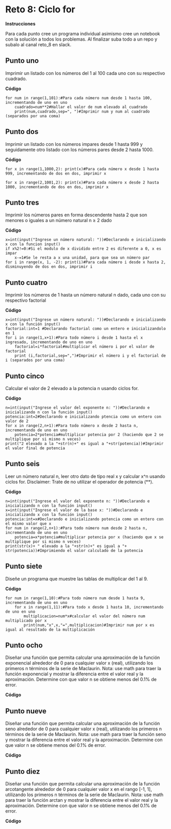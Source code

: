# Reto 8: Ciclo for

**Instrucciones**

Para cada punto cree un programa individual asimismo cree un notebook con la solución a todos los problemas. Al finalizar suba todo a un repo y subalo al canal reto_8 en slack.

## Punto uno
Imprimir un listado con los números del 1 al 100 cada uno con su respectivo cuadrado.

**Código**
```
for num in range(1,101):#Para cada número num desde 1 hasta 100, incrementando de uno en uno
    cuadrado=num**2#Hallar el valor de num elevado al cuadrado
    print(num,cuadrado,sep=", ")#Imprimir num y num al cuadrado (separados por una coma)
```

## Punto dos
Imprimir un listado con los números impares desde 1 hasta 999 y seguidamente otro listado con los números pares desde 2 hasta 1000.

**Código**
```
for x in range(1,1000,2): print(x)#Para cada número x desde 1 hasta 999, incrementando de dos en dos, imprimir x

for x in range(2,1001,2): print(x)#Para cada número x desde 2 hasta 1000, incrementando de dos en dos, imprimir x
```

## Punto tres
Imprimir los números pares en forma descendente hasta 2 que son menores o iguales a un número natural n ≥ 2 dado

**Código**
```
x=int(input("Ingrese un número natural: "))#Declarando e inicializando x con la funcion input()
if x%2!=0:#Si el modulo de x dividido entre 2 es diferente a 0, x es impar
    x-=1#Se le resta a x una unidad, para que sea un número par
for i in range(x, 1, -2): print(i)#Para cada número i desde x hasta 2, disminuyendo de dos en dos, imprimir i
```

## Punto cuatro
Imprimir los números de 1 hasta un número natural n dado, cada uno con su respectivo factorial

**Código**
```
x=int(input("Ingrese un número natural: "))#Declarando e inicializando x con la función input()
factorial:int=1 #Declarando factorial como un entero e inicializandolo en 1
for i in range(1,x+1):#Para todo número i desde 1 hasta el x ingresado, incrementando de uno en uno
    factorial=i*factorial#multiplicar el número i por el valor de factorial
    print (i,factorial,sep=",")#Imprimir el número i y el factorial de i (separados por una coma)
```
## Punto cinco
Calcular el valor de 2 elevado a la potencia n usando ciclos for.

**Código**
```
n=int(input("Ingrese el valor del exponente n: "))#Declarando e inicializando n con la función input()
potencia:int=2#Declarando e inicializando ptencia como un entero con valor de 2
for x in range(2,n+1):#Para todo número x desde 2 hasta n, incrementando de uno en uno
    potencia=2*potencia#multiplicar potencia por 2 (haciendo que 2 se multiplique por si mismo n veces)
print("2 elevado a la "+str(n)+" es igual a "+str(potencia))#Imprimir el valor final de potencia
```

## Punto seis
Leer un número natural n, leer otro dato de tipo real x y calcular x^n usando ciclos for. Disclaimer: Trate de no utilizar el operador de potencia (**).

**Código**
```
n=int(input("Ingrese el valor del exponente n: "))#Declarando e inicializando n con la función input()
x=int(input("Ingrese el valor de la base x: "))#Declarando e inicializando x con la función input()
potencia:int=x#Declarando e inicializando potencia como un entero con el mismo valor que x
for num in range(2,n+1):#Para todo número num desde 2 hasta n, incrementando de uno en uno
    potencia=x*potencia#multiplicar potencia por x (haciendo que x se multiplique por si mismo n veces)
print(str(x)+ " elevado a la "+str(n)+" es igual a "+ str(potencia))#Imprimiendo el valor calculado de la potencia
```
## Punto siete
Diseñe un programa que muestre las tablas de multiplicar del 1 al 9.

**Código**
```
for num in range(1,10):#Para todo número num desde 1 hasta 9, incrementando de uno en uno
    for x in range(1,11):#Para todo x desde 1 hasta 10, incrementando de uno en uno
        multiplicacion=num*x#calcular el valor del número num multiplicado por x
        print(num,"x",x,"=",multiplicacion)#Imprimir num por x es igual al resultado de la multiplicación
```

## Punto ocho
Diseñar una función que permita calcular una aproximación de la función exponencial alrededor de 0 para cualquier valor x (real), utilizando los primeros n términos de la serie de Maclaurin. Nota: use math para traer la función exponencial y mostrar la diferencia entre el valor real y la aproximación. Determine con que valor n se obtiene menos del 0.1% de error.

**Código**

## Punto nueve
Diseñar una función que permita calcular una aproximación de la función seno alrededor de 0 para cualquier valor x (real), utilizando los primeros n términos de la serie de Maclaurin. Nota: use math para traer la función seno y mostrar la diferencia entre el valor real y la aproximación. Determine con que valor n se obtiene menos del 0.1% de error.

**Código**

## Punto diez
Diseñar una función que permita calcular una aproximación de la función arcotangente alrededor de 0 para cualquier valor x en el rango [-1, 1], utilizando los primeros n términos de la serie de Maclaurin. Nota: use math para traer la función arctan y mostrar la diferencia entre el valor real y la aproximación. Determine con que valor n se obtiene menos del 0.1% de error.

**Código**
